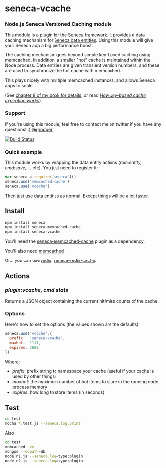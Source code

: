 # seneca-vcache

### Node.js Seneca Versioned Caching module

This module is a plugin for the [Seneca framework](http://senecajs.org). 
It provides a data caching mechanism for [Seneca data entities](http://senecajs.org/data-entities.html).
Using this module will give your Seneca app a big performance boost.

The caching mechanism goes beyond simple key-based caching using
memcached.  In addition, a smaller "hot" cache is maintained within the
Node process. Data entities are given transient version numbers, and
these are used to synchronize the hot cache with memcached.

This plays nicely with multiple memcached instances, and allows Seneca apps to scale.

(See <a href="http://www.amazon.com/Beginning-Mobile-Application-Development-Cloud/dp/1118034694">chapter 8 of my book for details</a>, or read <i><a href="http://37signals.com/svn/posts/3113-how-key-based-cache-expiration-works">How key-based cache expiration works</a></i>)


### Support

If you're using this module, feel free to contact me on twitter if you
have any questions! :) [@rjrodger](http://twitter.com/rjrodger)

[![Build Status](https://travis-ci.org/rjrodger/seneca-vcache.png?branch=master)](https://travis-ci.org/rjrodger/seneca-vcache)



### Quick example

This module works by wrapping the data entity actions (<i>role:entity, cmd:save, ...</i> etc). You just need to register it:

```JavaScript
var seneca = require('seneca')()
seneca.use('memcached-cache')
seneca.use('vcache')
```

Then just use data entities as normal. Except things will be a lot faster.


## Install

```sh
npm install seneca
npm install seneca-memcached-cache
npm install seneca-vcache
```

You'll need the <a href="https://github.com/darsee/seneca-memcached-cache">seneca-memcached-cache</a> plugin as a dependency.

You'll also need [memcached](http://memcached.org/)

Or... you can use <a href="http://redis.io">redis</a>: <a href="https://github.com/darsee/seneca-redis-cache">seneca-redis-cache</a>.


## Actions

### _plugin:vcache, cmd:stats_

Returns a JSON object containing the current hit/miss counts of the cache.


### Options

Here's how to set the options (the values shown are the defaults):

```JavaScript
seneca.use('vcache',{
  prefix:  'seneca-vcache',
  maxhot:  1111,
  expires: 3600
})
```

Where:

   * _prefix_: prefix string to namespace your cache (useful if your cache is used by other things)
   * _maxhot_: the maximum number of hot items to store in the running node process memory
   * _expires_: how long to store items (in seconds)


## Test

```bash
cd test
mocha *.test.js --seneca.log.print
```

Also

```bash
cd test
memcached -vv
mongod --dbpath=db
node n1.js --seneca.log=type:plugin
node n2.js --seneca.log=type:plugin
```
